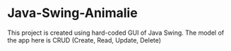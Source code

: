 # Java-Swing-Animalie
This project is created using hard-coded GUI of Java Swing. 
The model of the app here is CRUD (Create, Read, Update, Delete)
